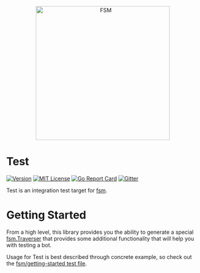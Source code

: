 <a href="https://github.com/fsm"><p align="center"><img src="https://user-images.githubusercontent.com/2105067/35464215-a014d512-02a9-11e8-8913-63a066f6064e.png" alt="FSM" width="350px" align="center;"/></p></a>

# Test

[![Version](https://img.shields.io/github/tag/fsm/test.svg)](https://github.com/fsm/test/releases)
[![MIT License](https://img.shields.io/badge/License-MIT-blue.svg)](https://github.com/fsm/test/blob/master/LICENSE.md)
[![Go Report Card](https://goreportcard.com/badge/github.com/fsm/test)](https://goreportcard.com/report/github.com/fsm/test)
[![Gitter](https://img.shields.io/gitter/room/nwjs/nw.js.svg)](https://gitter.im/fsm/Lobby)

Test is an integration test target for [fsm](https://github.com/fsm/fsm).

# Getting Started

From a high level, this library provides you the ability to generate a special [fsm.Traverser](https://github.com/fsm/fsm/blob/master/fsm.go#L40-L60) that provides some additional functionality that will help you with testing a bot.

Usage for Test is best described through concrete example, so check out the [fsm/getting-started test file](https://github.com/fsm/getting-started/blob/master/bot_test.go).
